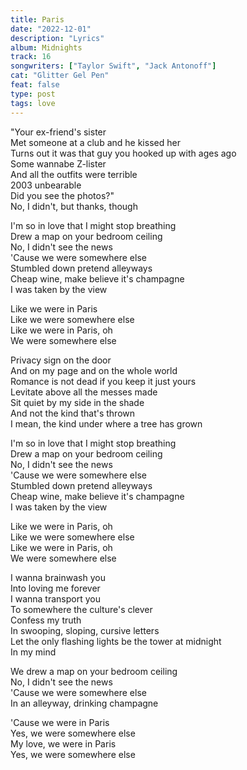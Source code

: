```yaml
---
title: Paris
date: "2022-12-01"
description: "Lyrics"
album: Midnights
track: 16
songwriters: ["Taylor Swift", "Jack Antonoff"]
cat: "Glitter Gel Pen"
feat: false
type: post
tags: love
---
```


<p className="verse-one">
"Your ex-friend's sister <br />
Met someone at a club and he kissed her <br />
Turns out it was that guy you hooked up with ages ago <br />
Some wannabe Z-lister <br />
And all the outfits were terrible <br />
2003 unbearable <br />
Did you see the photos?" <br />
No, I didn't, but thanks, though <br />
</p>
<p className="pre-chorus">
I'm so in love that I might stop breathing <br />
Drew a map on your bedroom ceiling <br />
No, I didn't see the news <br />
'Cause we were somewhere else <br />
Stumbled down pretend alleyways <br />
Cheap wine, make believe it's champagne <br />
I was taken by the view <br />
</p>
<p className="chorus">
Like we were in Paris <br />
Like we were somewhere else <br />
Like we were in Paris, oh <br />
We were somewhere else <br />
</p>
<p className="verse-two">
Privacy sign on the door <br />
And on my page and on the whole world <br />
Romance is not dead if you keep it just yours <br />
Levitate above all the messes made <br />
Sit quiet by my side in the shade <br />
And not the kind that's thrown <br />
I mean, the kind under where a tree has grown <br />
</p>
<p className="pre-chorus">
I'm so in love that I might stop breathing <br />
Drew a map on your bedroom ceiling <br />
No, I didn't see the news <br />
'Cause we were somewhere else <br />
Stumbled down pretend alleyways <br />
Cheap wine, make believe it's champagne <br />
I was taken by the view <br />
</p>
<p className="chorus">
Like we were in Paris, oh <br />
Like we were somewhere else <br />
Like we were in Paris, oh <br />
We were somewhere else <br />
</p>
<p className="bridge">
I wanna brainwash you <br />
Into loving me forever <br />
I wanna transport you <br />
To somewhere the culture's clever <br />
Confess my truth <br />
In swooping, sloping, cursive letters <br />
Let the only flashing lights be the tower at midnight <br />
In my mind <br />
</p>
<p className="breakdown">
We drew a map on your bedroom ceiling <br />
No, I didn't see the news <br />
'Cause we were somewhere else <br />
In an alleyway, drinking champagne <br />
</p>
<p className="chorus">
'Cause we were in Paris <br />
Yes, we were somewhere else <br />
My love, we were in Paris <br />
Yes, we were somewhere else <br />
</p>
